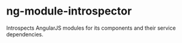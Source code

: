 ng-module-introspector
======================

Introspects AngularJS modules for its components and their service dependencies.
